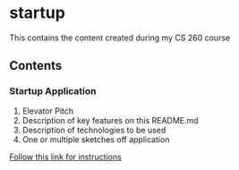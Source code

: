 # startup

This contains the content created during my CS 260 course
## Contents
### Startup Application

1. Elevator Pitch
2. Description of key features on this README.md
3. Description of technologies to be used
4. One or multiple sketches off application

[Follow this link for instructions](https://github.com/webprogramming260/.github/blob/main/profile/essentials/startupSpec/startupSpec.md)
